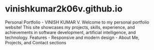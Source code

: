 # vinishkumar2k06v.github.io
Personal Portfolio - VINISH KUMAR V. Welcome to my personal portfolio website!   This site showcases my  projects, skills, experience, and achievements in software development, artificial intelligence, and technology.   Features - Responsive and modern design - About Me, Projects, and Contact sections 
